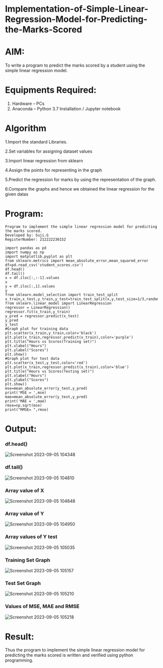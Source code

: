 # Implementation-of-Simple-Linear-Regression-Model-for-Predicting-the-Marks-Scored

# AIM:
To write a program to predict the marks scored by a student using the simple linear regression model.

# Equipments Required:
1. Hardware – PCs
2. Anaconda – Python 3.7 Installation / Jupyter notebook

# Algorithm

1.Import the standard Libraries.

2.Set variables for assigning dataset values

3.Import linear regression from sklearn

4.Assign the points for representing in the graph

5.Predict the regression for marks by using the representation of the graph. 

6.Compare the graphs and hence we obtained the linear regression for the given datas

# Program:
```
Program to implement the simple linear regression model for predicting the marks scored.
Developed by: Suji.G
RegisterNumber: 212222230152

import pandas as pd
import numpy as np
import matplotlib.pyplot as plt
from sklearn.metrics import mean_absolute_error,mean_squared_error
df=pd.read_csv('student_scores.csv')
df.head()
df.tail()
x = df.iloc[:,:-1].values
x
y = df.iloc[:,1].values
y
from sklearn.model_selection import train_test_split
x_train,x_test,y_train,y_test=train_test_split(x,y,test_size=1/3,random_state=0)
from sklearn.linear_model import LinearRegression
regressor = LinearRegression()
regressor.fit(x_train,y_train)
y_pred = regressor.predict(x_test)
y_pred
y_test
#Graph plot for training data
plt.scatter(x_train,y_train,color='black')
plt.plot(x_train,regressor.predict(x_train),color='purple')
plt.title("Hours vs Scores(Training set)")
plt.xlabel("Hours")
plt.ylabel("Scores")
plt.show()
#Graph plot for test data
plt.scatter(x_test,y_test,color='red')
plt.plot(x_train,regressor.predict(x_train),color='blue')
plt.title("Hours vs Scores(Testing set)")
plt.xlabel("Hours")
plt.ylabel("Scores")
plt.show()
mse=mean_absolute_error(y_test,y_pred)
print('MSE = ',mse)
mae=mean_absolute_error(y_test,y_pred)
print('MAE = ',mae)
rmse=np.sqrt(mse)
print("RMSE= ",rmse)
```

# Output:
### df.head()
![Screenshot 2023-09-05 104348](https://github.com/sujigunasekar/Implementation-of-Simple-Linear-Regression-Model-for-Predicting-the-Marks-Scored/assets/119559822/b153bb27-164d-43de-b78f-2d687047915e)

### df.tail()
![Screenshot 2023-09-05 104810](https://github.com/sujigunasekar/Implementation-of-Simple-Linear-Regression-Model-for-Predicting-the-Marks-Scored/assets/119559822/cc40deec-122c-41f7-a1dd-99c7120ac978)

### Array value of X
![Screenshot 2023-09-05 104848](https://github.com/sujigunasekar/Implementation-of-Simple-Linear-Regression-Model-for-Predicting-the-Marks-Scored/assets/119559822/203ddaa2-3258-4d60-b305-20aad1232536)

### Array value of Y
![Screenshot 2023-09-05 104950](https://github.com/sujigunasekar/Implementation-of-Simple-Linear-Regression-Model-for-Predicting-the-Marks-Scored/assets/119559822/aa4401bb-281b-44bf-892b-493f082afb05)

### Array values of Y test
![Screenshot 2023-09-05 105035](https://github.com/sujigunasekar/Implementation-of-Simple-Linear-Regression-Model-for-Predicting-the-Marks-Scored/assets/119559822/c4366894-7578-41ad-ab91-1bc3f3fa27d4)

### Training Set Graph
![Screenshot 2023-09-05 105157](https://github.com/sujigunasekar/Implementation-of-Simple-Linear-Regression-Model-for-Predicting-the-Marks-Scored/assets/119559822/543d3531-59cc-401b-8e6e-85d2b938c49a)

### Test Set Graph
![Screenshot 2023-09-05 105210](https://github.com/sujigunasekar/Implementation-of-Simple-Linear-Regression-Model-for-Predicting-the-Marks-Scored/assets/119559822/b9242df8-4530-41e4-9819-76840f3ca757)

### Values of MSE, MAE and RMSE
![Screenshot 2023-09-05 105218](https://github.com/sujigunasekar/Implementation-of-Simple-Linear-Regression-Model-for-Predicting-the-Marks-Scored/assets/119559822/6f20014e-2e8b-4218-9ffd-f6f174d43a7d)

# Result:
Thus the program to implement the simple linear regression model for predicting the marks scored is written and verified using python programming.
